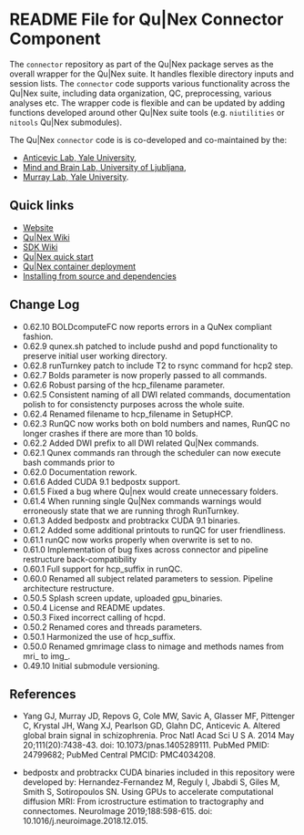 # README File for Qu|Nex Connector Component

The `connector` repository as part of the Qu|Nex package serves as the overall wrapper 
for the Qu|Nex suite. It handles flexible directory inputs and session lists. 
The `connector` code supports various functionality across the Qu|Nex suite, 
including data organization, QC, preprocessing, various analyses etc. 
The wrapper code is flexible and can be updated by adding functions developed around 
other Qu|Nex suite tools (e.g. `niutilities` or `nitools` Qu|Nex submodules).

The Qu|Nex `connector` code is is co-developed and co-maintained by the:

* [Anticevic Lab, Yale University](http://anticeviclab.yale.edu/),
* [Mind and Brain Lab, University of Ljubljana](http://psy.ff.uni-lj.si/mblab/en),
* [Murray Lab, Yale University](https://medicine.yale.edu/lab/murray/).


Quick links
-----------

* [Website](http://qunex.yale.edu/)
* [Qu|Nex Wiki](https://bitbucket.org/oriadev/qunex/wiki/Home)
* [SDK Wiki](https://bitbucket.org/oriadev/qunexsdk/wiki/Home)
* [Qu|Nex quick start](https://bitbucket.org/oriadev/qunex/wiki/Overview/QuickStart.md)
* [Qu|Nex container deployment](https://bitbucket.org/oriadev/qunex/wiki/Overview/Installation.md)
* [Installing from source and dependencies](https://bitbucket.org/oriadev/qunex/wiki/Overview/Installation.md)


Change Log
----------

* 0.62.10 BOLDcomputeFC now reports errors in a QuNex compliant fashion.
* 0.62.9  qunex.sh patched to include pushd and popd functionality to preserve initial user working directory.
* 0.62.8  runTurnkey patch to include T2 to rsync command for hcp2 step.
* 0.62.7  Bolds parameter is now properly passed to all commands.
* 0.62.6  Robust parsing of the hcp_filename parameter.
* 0.62.5  Consistent naming of all DWI related commands, documentation polish to for consistencty purposes across the whole suite.
* 0.62.4  Renamed filename to hcp_filename in SetupHCP.
* 0.62.3  RunQC now works both on bold numbers and names, RunQC no longer crashes if there are more than 10 bolds.
* 0.62.2  Added DWI prefix to all DWI related Qu|Nex commands.
* 0.62.1  Qunex commands ran through the scheduler can now execute bash commands prior to 
* 0.62.0  Documentation rework.
* 0.61.6  Added CUDA 9.1 bedpostx support.
* 0.61.5  Fixed a bug where Qu|nex would create unnecessary folders.
* 0.61.4  When running single Qu|Nex commands warnings would erroneously state that we are running throgh RunTurnkey.
* 0.61.3  Added bedpostx and probtrackx CUDA 9.1 binaries.
* 0.61.2  Added some additional printouts to runQC for user friendliness.
* 0.61.1  runQC now works properly when overwrite is set to no.
* 0.61.0  Implementation of bug fixes across connector and pipeline restructure back-compatibility
* 0.60.1  Full support for hcp_suffix in runQC.
* 0.60.0  Renamed all subject related parameters to session. Pipeline architecture restructure.
* 0.50.5  Splash screen update, uploaded gpu_binaries.
* 0.50.4  License and README updates.
* 0.50.3  Fixed incorrect calling of hcpd.
* 0.50.2  Renamed cores and threads parameters.
* 0.50.1  Harmonized the use of hcp_suffix.
* 0.50.0  Renamed gmrimage class to nimage and methods names from mri_ to img_.
* 0.49.10 Initial submodule versioning.


References
----------

* Yang GJ, Murray JD, Repovs G, Cole MW, Savic A, Glasser MF, Pittenger C,
Krystal JH, Wang XJ, Pearlson GD, Glahn DC, Anticevic A. Altered global brain
signal in schizophrenia. Proc Natl Acad Sci U S A. 2014 May 20;111(20):7438-43.
doi: 10.1073/pnas.1405289111. PubMed PMID: 24799682; PubMed Central PMCID:
PMC4034208.

* bedpostx and probtrackx CUDA binaries included in this repository were
developed by: Hernandez-Fernandez M, Reguly I, Jbabdi S, Giles M, Smith S,
Sotiropoulos SN. Using GPUs to accelerate computational diffusion MRI: From 
icrostructure estimation to tractography and connectomes. NeuroImage
2019;188:598-615. doi: 10.1016/j.neuroimage.2018.12.015.


